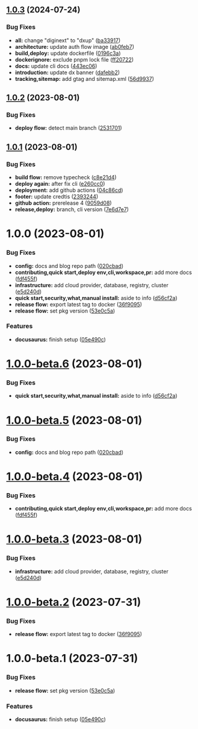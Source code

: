 ## [1.0.3](https://github.com/digitopvn/diginext-docs/compare/v1.0.2...v1.0.3) (2024-07-24)


### Bug Fixes

* **all:** change "diginext" to "dxup" ([ba33917](https://github.com/digitopvn/diginext-docs/commit/ba339170c1bc616e38e393b42ae66436dba5f464))
* **architecture:** update auth flow image ([ab0feb7](https://github.com/digitopvn/diginext-docs/commit/ab0feb749ad07bf17303ca59013bd48185ef86d9))
* **build,deploy:** update dockerfile ([0196c3a](https://github.com/digitopvn/diginext-docs/commit/0196c3a5a183a6892ec6e3ebe9d49ce13a2f3c08))
* **dockerignore:** exclude pnpm lock file ([ff20722](https://github.com/digitopvn/diginext-docs/commit/ff20722d601fffafc09549e8504a1eb3c33fd7be))
* **docs:** update cli docs ([443ec06](https://github.com/digitopvn/diginext-docs/commit/443ec06638560988d592279d6ff55f851510b3c3))
* **introduction:** update dx banner ([dafebb2](https://github.com/digitopvn/diginext-docs/commit/dafebb2b3e3fe70dbe652a9bd8725d0e47e0d95a))
* **tracking,sitemap:** add gtag and sitemap.xml ([56d9937](https://github.com/digitopvn/diginext-docs/commit/56d9937184350031be9f1edf984b89101cb2d22b))

## [1.0.2](https://github.com/digitopvn/diginext-docs/compare/v1.0.1...v1.0.2) (2023-08-01)


### Bug Fixes

* **deploy flow:** detect main branch ([2531701](https://github.com/digitopvn/diginext-docs/commit/25317019730f9f9d4881bcb16994c4b21622019b))

## [1.0.1](https://github.com/digitopvn/diginext-docs/compare/v1.0.0...v1.0.1) (2023-08-01)


### Bug Fixes

* **build flow:** remove typecheck ([c8e21d4](https://github.com/digitopvn/diginext-docs/commit/c8e21d4e71ddb8740000a09954573f616b0423d5))
* **deploy again:** after fix cli ([e260cc0](https://github.com/digitopvn/diginext-docs/commit/e260cc0a8e433946185809fd79e3e9b39c4a7677))
* **deployment:** add github actions ([04c86cd](https://github.com/digitopvn/diginext-docs/commit/04c86cd29a7312a9a2e8518deac3e8d9a403e2e6))
* **footer:** update credtis ([2393244](https://github.com/digitopvn/diginext-docs/commit/239324425a562e672e50a5c2b426966b5c0bcf2a))
* **github action:** prerelease 4 ([9059d08](https://github.com/digitopvn/diginext-docs/commit/9059d082c6fecf74e38364f7123211cdcebe10fd))
* **release,deploy:** branch, cli version ([7e6d7e7](https://github.com/digitopvn/diginext-docs/commit/7e6d7e7ad35bd6f1460ad43b1e3b810f220d5dd8))

# 1.0.0 (2023-08-01)


### Bug Fixes

* **config:** docs and blog repo path ([020cbad](https://github.com/digitopvn/diginext-docs/commit/020cbadf0bd8902558aef05b788c8a8a2c8cf2f2))
* **contributing,quick start,deploy env,cli,workspace,pr:** add more docs ([fdf455f](https://github.com/digitopvn/diginext-docs/commit/fdf455fd6bd3a2e766a95e7e4baa81a763b5671f))
* **infrastructure:** add cloud provider, database, registry, cluster ([e5d240d](https://github.com/digitopvn/diginext-docs/commit/e5d240dcd9d2e9283d8f4283685cc1272b7e4b35))
* **quick start,security,what,manual install:** aside to info ([d56cf2a](https://github.com/digitopvn/diginext-docs/commit/d56cf2a2adda4f5090f148408adb449fb5bfe62b))
* **release flow:** export latest tag to docker ([36f9095](https://github.com/digitopvn/diginext-docs/commit/36f90957fdb7bb5b5ecac27ba13085b526c50c76))
* **release flow:** set pkg version ([53e0c5a](https://github.com/digitopvn/diginext-docs/commit/53e0c5a681b03d4feed46eaeb93b1db92d7f21bf))


### Features

* **docusaurus:** finish setup ([05e490c](https://github.com/digitopvn/diginext-docs/commit/05e490cf8171a5f980638b349fe797d055724b65))

# [1.0.0-beta.6](https://github.com/digitopvn/diginext-docs/compare/v1.0.0-beta.5...v1.0.0-beta.6) (2023-08-01)


### Bug Fixes

* **quick start,security,what,manual install:** aside to info ([d56cf2a](https://github.com/digitopvn/diginext-docs/commit/d56cf2a2adda4f5090f148408adb449fb5bfe62b))

# [1.0.0-beta.5](https://github.com/digitopvn/diginext-docs/compare/v1.0.0-beta.4...v1.0.0-beta.5) (2023-08-01)


### Bug Fixes

* **config:** docs and blog repo path ([020cbad](https://github.com/digitopvn/diginext-docs/commit/020cbadf0bd8902558aef05b788c8a8a2c8cf2f2))

# [1.0.0-beta.4](https://github.com/digitopvn/diginext-docs/compare/v1.0.0-beta.3...v1.0.0-beta.4) (2023-08-01)


### Bug Fixes

* **contributing,quick start,deploy env,cli,workspace,pr:** add more docs ([fdf455f](https://github.com/digitopvn/diginext-docs/commit/fdf455fd6bd3a2e766a95e7e4baa81a763b5671f))

# [1.0.0-beta.3](https://github.com/digitopvn/diginext-docs/compare/v1.0.0-beta.2...v1.0.0-beta.3) (2023-08-01)


### Bug Fixes

* **infrastructure:** add cloud provider, database, registry, cluster ([e5d240d](https://github.com/digitopvn/diginext-docs/commit/e5d240dcd9d2e9283d8f4283685cc1272b7e4b35))

# [1.0.0-beta.2](https://github.com/digitopvn/diginext-docs/compare/v1.0.0-beta.1...v1.0.0-beta.2) (2023-07-31)


### Bug Fixes

* **release flow:** export latest tag to docker ([36f9095](https://github.com/digitopvn/diginext-docs/commit/36f90957fdb7bb5b5ecac27ba13085b526c50c76))

# 1.0.0-beta.1 (2023-07-31)


### Bug Fixes

* **release flow:** set pkg version ([53e0c5a](https://github.com/digitopvn/diginext-docs/commit/53e0c5a681b03d4feed46eaeb93b1db92d7f21bf))


### Features

* **docusaurus:** finish setup ([05e490c](https://github.com/digitopvn/diginext-docs/commit/05e490cf8171a5f980638b349fe797d055724b65))
